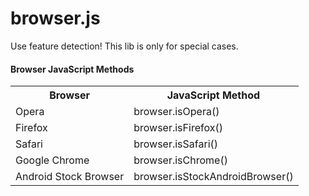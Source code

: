 # browser.js

Use feature detection! This lib is only for special cases.

#### Browser JavaScript Methods

<table>
	<tr>
		<th>Browser</th>
		<th>JavaScript Method</th>
	</tr>
	<tr>
		<td>Opera</td>
		<td>browser.isOpera()</td>
	</tr>
  <tr>
		<td>Firefox</td>
		<td>browser.isFirefox()</td>
	</tr>
	<tr>
		<td>Safari</td>
		<td>browser.isSafari()</td>
	</tr>
	<tr>
		<td>Google Chrome</td>
		<td>browser.isChrome()</td>
	</tr>
	<tr>
		<td>Android Stock Browser</td>
		<td>browser.isStockAndroidBrowser()</td>
	</tr>
</table>
